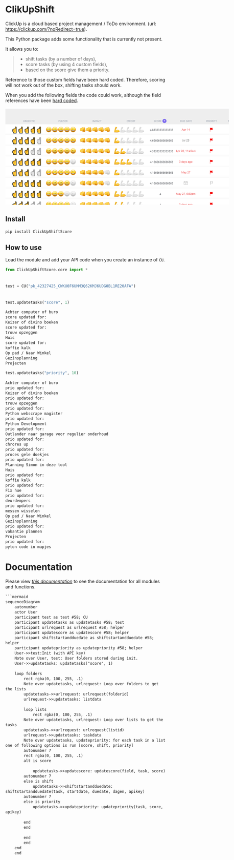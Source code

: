# ClikUpShift



ClickUp is a cloud based project management / ToDo environment. (url: https://clickup.com/?noRedirect=true). 

This Python package adds some functionality that is currently not present. 

It allows you to: 
> * shift tasks (by a number of days),
> * score tasks (by using 4 custom fields), 
> * based on the score give them a priority. 
 

Reference to those custom fields have been hard coded. Therefore, scoring will not work out of the box, shifting tasks should work.

When you add the following fields the code could work, although the field references have been [hard coded](https://github.com/stevedep/ClickUpShiftScore/blob/4b2925c388e3eb26a6fdc039b0eee50dfd79ee0a/ClickUpShiftScore/core.py#L45).
<!--- #![Custom Fields!](images/customfields.png "Custom Fields") --->

<img src="images\customfields.png" alt="drawing" width="700" style="max-width: 700px">



## Install

`pip install ClickUpShiftScore`

## How to use

Load the module and add your API code when you create an instance of `CU`. 


```python
from ClickUpShiftScore.core import *


test = CU("pk_42327425_CWKU0F6UMM3Q62KMJ6UDG0BL1RE20AFA")


test.updatetasks("score", 1)
```

    Achter computer of buro
    score updated for: 
    Keizer of divino boeken 
    score updated for: 
    trouw opzeggen
    Huis
    score updated for: 
    koffie kalk
    Op pad / Naar Winkel
    Gezinsplanning
    Projecten
    

```python
test.updatetasks("priority", 10)
```

    Achter computer of buro
    prio updated for: 
    Keizer of divino boeken 
    prio updated for: 
    trouw opzeggen
    prio updated for: 
    Python webscrape magister
    prio updated for: 
    Python Development
    prio updated for: 
    Outlander naar garage voor regulier onderhoud 
    prio updated for: 
    chrores up
    prio updated for: 
    proces gele doekjes
    prio updated for: 
    Planning Simon in deze tool
    Huis
    prio updated for: 
    koffie kalk
    prio updated for: 
    Fix hue
    prio updated for: 
    deurdempers
    prio updated for: 
    messen wisselen
    Op pad / Naar Winkel
    Gezinsplanning
    prio updated for: 
    vakantie plannen
    Projecten
    prio updated for: 
    pyton code in mapjes
    

# Documentation


Please view *[this documentation](https://StevedeP.github.io/ClickUpShiftScore)* to see the documentation for all modules and functions. 


```mermaid
```mermaid
sequenceDiagram
    autonumber
    actor User    
    participant test as test #58; CU
    participant updatetasks as updatetasks #58; test
    participant urlrequest as urlrequest #58; helper 
    participant updatescore as updatescore #58; helper
    participant shiftstartandduedate as shiftstartandduedate #58; helper
    participant updatepriority as updatepriority #58; helper
    User->>test:Init (with API key)
    Note over User, test: User folders stored during init.
    User->>updatetasks: updatetasks("score", 1)
    
    loop folders
        rect rgba(0, 100, 255, .1)
        Note over updatetasks, urlrequest: Loop over folders to get the lists
        updatetasks->>urlrequest: urlrequest(folderid)        
        urlrequest->>updatetasks: listdata
        
        loop lists
            rect rgba(0, 100, 255, .1)
        Note over updatetasks, urlrequest: Loop over lists to get the tasks
        updatetasks->>urlrequest: urlrequest(listid)
        urlrequest->>updatetasks: taskdata
        Note over updatetasks, updatepriority: for each task in a list one of following options is run [score, shift, priority] 
        autonumber 7
        rect rgba(0, 100, 255, .1)
        alt is score
        
            updatetasks->>updatescore: updatescore(field, task, score)
        autonumber 7
        else is shift
            updatetasks->>shiftstartandduedate: shiftstartandduedate(task, startdate, duedate, dagen, apikey)
        autonumber 7
        else is priority
            updatetasks->>updatepriority: updatepriority(task, score, apikey)
        
        end    
        end
        
        end
        end
    end
    end
    
```
